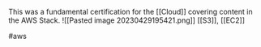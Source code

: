 This was a fundamental certification for the [[Cloud]] covering content in the AWS Stack. 
![[Pasted image 20230429195421.png]]
[[S3]], [[EC2]]

#aws 
